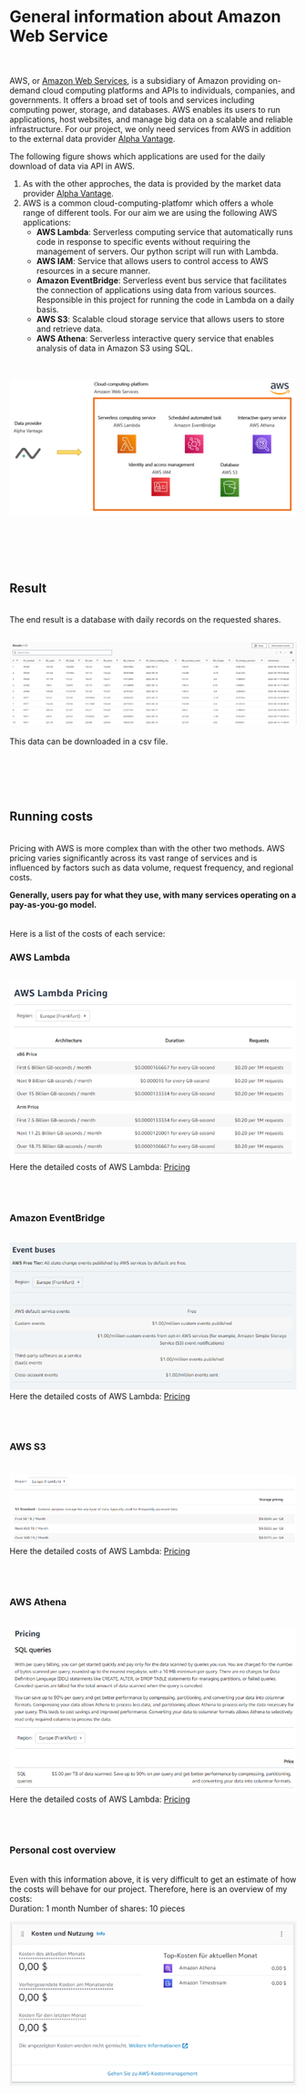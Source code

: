 # General information about Amazon Web Service
<br><br>
AWS, or [Amazon Web Services](https://aws.amazon.com/de/), is a subsidiary of Amazon providing on-demand cloud computing platforms and APIs to individuals, companies, and governments. It offers a broad set of tools and services including computing power, storage, and databases. AWS enables its users to run applications, host websites, and manage big data on a scalable and reliable infrastructure. For our project, we only need services from AWS in addition to the external data provider [Alpha Vantage](https://www.alphavantage.co/#page-top).

The following figure shows which applications are used for the daily download of data via API in AWS.

1. As with the other approches, the data is provided by the market data provider [Alpha Vantage](../00-Alpha_Vantage).
2. AWS is a common cloud-computing-platfomr which offers a whole range of different tools. For our aim we are using the following AWS applications:
    * **AWS Lambda**: Serverless computing service that automatically runs code in response to specific events without requiring the management of servers. Our python script will run with Lambda. 
    * **AWS IAM**: Service that allows users to control access to AWS resources in a secure manner.
    * **Amazon EventBridge**: Serverless event bus service that facilitates the connection of applications using data from various sources. Responsible in this project for running the code in Lambda on a daily basis. 
    * **AWS S3**: Scalable cloud storage service that allows users to store and retrieve data.
    * **AWS Athena**: Serverless interactive query service that enables analysis of data in Amazon S3 using SQL.
<br>

![Alt Image Text](./Images/AWS_Dataflow.png "Dataflow")
  
<br><br><br><br>

## Result
<br>
The end result is a database with daily records on the requested shares. 
<br><br>

![Alt Image Text](./Images/AWS_Result.png "Result")
<br><br>
This data can be downloaded in a csv file.

<br><br><br><br>

## Running costs
<br>
Pricing with AWS is more complex than with the other two methods. AWS pricing varies significantly across its vast range of services and is influenced by factors such as data volume, request frequency, and regional costs.
<br>

**Generally, users pay for what they use, with many services operating on a pay-as-you-go model.** 
<br><br><br>
Here is a list of the costs of each service:

### AWS Lambda
<br>![Alt Image Text](./Images/AWS_PricingLambda.png "PricingLambda")
<br>
Here the detailed costs of AWS Lambda: [Pricing](https://aws.amazon.com/lambda/pricing/)

<br><br>

### Amazon EventBridge
<br>![Alt Image Text](./Images/AWS_PricingAmazonEventBridge.png "PricingEventBridge")
<br>
Here the detailed costs of AWS Lambda: [Pricing](https://aws.amazon.com/eventbridge/pricing/)

<br><br>

### AWS S3
<br>![Alt Image Text](./Images/AWS_PricingS3.png "PricingS3")
<br>
Here the detailed costs of AWS Lambda: [Pricing](https://aws.amazon.com/s3/pricing/)

<br><br>

### AWS Athena
<br>![Alt Image Text](./Images/AWS_PricingAthena.png "PricingAthena")
<br>
Here the detailed costs of AWS Lambda: [Pricing](https://aws.amazon.com/athena/pricing/)

<br><br>

### Personal cost overview
<br>
Even with this information above, it is very difficult to get an estimate of how the costs will behave for our project. Therefore, here is an overview of my costs:
<br>
Duration: 1 month
Number of shares: 10 pieces 

![Alt Image Text](./Images/AWS_Costs.png "PricingCosts")
